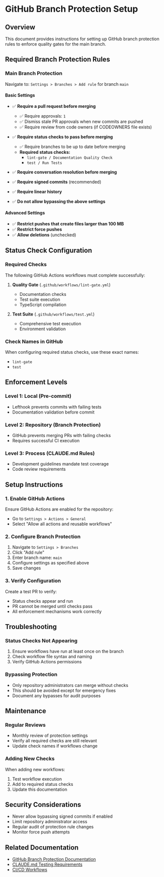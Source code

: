 # GitHub Branch Protection Setup

## Overview

This document provides instructions for setting up GitHub branch protection rules to enforce quality gates for the main
branch.

## Required Branch Protection Rules

### Main Branch Protection

Navigate to: `Settings > Branches > Add rule` for branch `main`

#### Basic Settings

- ✅ **Require a pull request before merging**

  - ✅ Require approvals: `1`
  - ✅ Dismiss stale PR approvals when new commits are pushed
  - ✅ Require review from code owners (if CODEOWNERS file exists)

- ✅ **Require status checks to pass before merging**

  - ✅ Require branches to be up to date before merging
  - **Required status checks:**
    - `lint-gate / Documentation Quality Check`
    - `test / Run Tests`

- ✅ **Require conversation resolution before merging**

- ✅ **Require signed commits** (recommended)

- ✅ **Require linear history**

- ✅ **Do not allow bypassing the above settings**

#### Advanced Settings

- ✅ **Restrict pushes that create files larger than 100 MB**
- ✅ **Restrict force pushes**
- ✅ **Allow deletions** (unchecked)

## Status Check Configuration

### Required Checks

The following GitHub Actions workflows must complete successfully:

1. **Quality Gate** (`.github/workflows/lint-gate.yml`)

   - Documentation checks
   - Test suite execution
   - TypeScript compilation

2. **Test Suite** (`.github/workflows/test.yml`)
   - Comprehensive test execution
   - Environment validation

### Check Names in GitHub

When configuring required status checks, use these exact names:

- `lint-gate`
- `test`

## Enforcement Levels

### Level 1: Local (Pre-commit)

- Lefthook prevents commits with failing tests
- Documentation validation before commit

### Level 2: Repository (Branch Protection)

- GitHub prevents merging PRs with failing checks
- Requires successful CI execution

### Level 3: Process (CLAUDE.md Rules)

- Development guidelines mandate test coverage
- Code review requirements

## Setup Instructions

### 1. Enable GitHub Actions

Ensure GitHub Actions are enabled for the repository:

- Go to `Settings > Actions > General`
- Select "Allow all actions and reusable workflows"

### 2. Configure Branch Protection

1. Navigate to `Settings > Branches`
2. Click "Add rule"
3. Enter branch name: `main`
4. Configure settings as specified above
5. Save changes

### 3. Verify Configuration

Create a test PR to verify:

- Status checks appear and run
- PR cannot be merged until checks pass
- All enforcement mechanisms work correctly

## Troubleshooting

### Status Checks Not Appearing

1. Ensure workflows have run at least once on the branch
2. Check workflow file syntax and naming
3. Verify GitHub Actions permissions

### Bypassing Protection

- Only repository administrators can merge without checks
- This should be avoided except for emergency fixes
- Document any bypasses for audit purposes

## Maintenance

### Regular Reviews

- Monthly review of protection settings
- Verify all required checks are still relevant
- Update check names if workflows change

### Adding New Checks

When adding new workflows:

1. Test workflow execution
2. Add to required status checks
3. Update this documentation

## Security Considerations

- Never allow bypassing signed commits if enabled
- Limit repository administrator access
- Regular audit of protection rule changes
- Monitor force push attempts

## Related Documentation

- [GitHub Branch Protection Documentation](https://docs.github.com/en/repositories/configuring-branches-and-merges-in-your-repository/managing-protected-branches/about-protected-branches)
- [CLAUDE.md Testing Requirements](../../CLAUDE.md#testing-requirements)
- [CI/CD Workflows](../../.github/workflows/)
